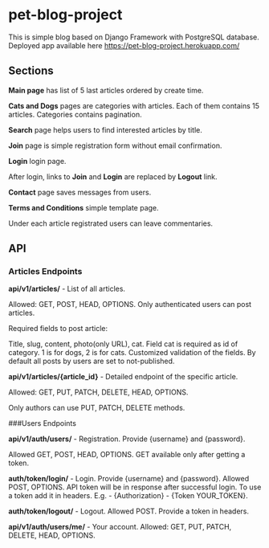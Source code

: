 # pet-blog-project
This is simple blog based on Django Framework with PostgreSQL database.
Deployed app available here https://pet-blog-project.herokuapp.com/

## Sections
**Main page** has list of 5 last articles ordered by create time.

**Cats and Dogs** pages are categories with articles. Each of them contains 15 articles. Categories contains pagination.

**Search** page helps users to find interested articles by title.

**Join** page is simple registration form without email confirmation.

**Login** login page.

After login, links to **Join** and **Login** are replaced by **Logout** link.

**Contact** page saves messages from users.

**Terms and Conditions** simple template page.

Under each article registrated users can leave commentaries.

## API
### Articles Endpoints

**api/v1/articles/** - List of all articles. 

Allowed: GET, POST, HEAD, OPTIONS. Only authenticated users can post articles.

Required fields to post article:

Title, slug, content, photo(only URL), cat. Field cat is required as id of category. 1 is for dogs, 2 is for cats.
Customized validation of the fields.
By default all posts by users are set to not-published.

**api/v1/articles/{article_id}** - Detailed endpoint of the specific article. 

Allowed: GET, PUT, PATCH, DELETE, HEAD, OPTIONS. 

Only authors can use PUT, PATCH, DELETE methods.

###Users Endpoints

**api/v1/auth/users/** - Registration. Provide {username} and {password}. 

Allowed GET, POST, HEAD, OPTIONS. GET available only after getting a token.

**auth/token/login/** - Login. Provide {username} and {password}. Allowed POST, OPTIONS. API token will be in response after successful login. To use a token add it in headers. E.g. - {Authorization} - {Token YOUR_TOKEN}.

**auth/token/logout/** - Logout. Allowed POST. Provide a token in headers.

**api/v1/auth/users/me/** - Your account. Allowed: GET, PUT, PATCH, DELETE, HEAD, OPTIONS.
